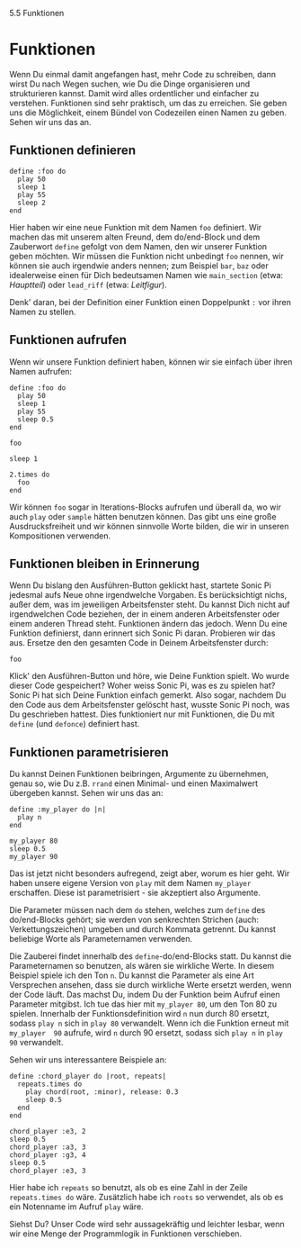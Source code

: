 5.5 Funktionen

# Funktionen

Wenn Du einmal damit angefangen hast, mehr Code zu schreiben, dann 
wirst Du nach Wegen suchen, wie Du die Dinge organisieren und 
strukturieren kannst. Damit wird alles ordentlicher und einfacher zu 
verstehen. Funktionen sind sehr praktisch, um das zu erreichen. Sie 
geben uns die Möglichkeit, einem Bündel von Codezeilen einen Namen zu 
geben. Sehen wir uns das an.

## Funktionen definieren

```
define :foo do
  play 50
  sleep 1
  play 55
  sleep 2
end
```

Hier haben wir eine neue Funktion mit dem Namen `foo` definiert. Wir 
machen das mit unserem alten Freund, dem do/end-Block und dem 
Zauberwort `define` gefolgt von dem Namen, den wir unserer Funktion 
geben möchten. Wir müssen die Funktion nicht unbedingt `foo` nennen, 
wir können sie auch irgendwie anders nennen; zum Beispiel `bar`, `baz` 
oder idealerweise einen für Dich bedeutsamen Namen wie `main_section` 
(etwa: *Hauptteil*) oder `lead_riff` (etwa: *Leitfigur*).

Denk' daran, bei der Definition einer Funktion einen Doppelpunkt `:`
vor ihren Namen zu stellen.

## Funktionen aufrufen

Wenn wir unsere Funktion definiert haben, können wir sie einfach über 
ihren Namen aufrufen:

```
define :foo do
  play 50
  sleep 1
  play 55
  sleep 0.5
end

foo

sleep 1

2.times do
  foo
end
```

Wir können `foo` sogar in Iterations-Blocks aufrufen und überall da, wo 
wir auch `play` oder `sample` hätten benutzen können. Das gibt uns eine 
große Ausdrucksfreiheit und wir können sinnvolle Worte bilden, die wir 
in unseren Kompositionen verwenden.

## Funktionen bleiben in Erinnerung

Wenn Du bislang den Ausführen-Button geklickt hast, startete Sonic Pi 
jedesmal aufs Neue ohne irgendwelche Vorgaben. Es berücksichtigt nichs, 
außer dem, was im jeweiligen Arbeitsfenster steht. Du kannst Dich nicht 
auf irgendwelchen Code beziehen, der in einem anderen Arbeitsfenster 
oder einem anderen Thread steht. Funktionen ändern das jedoch. Wenn Du 
eine Funktion definierst, dann erinnert sich Sonic Pi daran. Probieren 
wir das aus. Ersetze den den gesamten Code in Deinem Arbeitsfenster 
durch:

```
foo
```

Klick' den Ausführen-Button und höre, wie Deine Funktion spielt. Wo 
wurde dieser Code gespeichert? Woher weiss Sonic Pi, was es zu spielen 
hat? Sonic Pi hat sich Deine Funktion einfach gemerkt. Also sogar,
nachdem  Du den Code aus dem Arbeitsfenster gelöscht hast, wusste
Sonic Pi noch, was Du geschrieben hattest. Dies funktioniert nur mit
Funktionen, die Du mit `define` (und `defonce`) definiert hast.

## Funktionen parametrisieren

Du kannst Deinen Funktionen beibringen, Argumente zu übernehmen,
genau so, wie Du z.B. `rrand` einen Minimal- und einen Maximalwert
übergeben kannst. Sehen wir uns das an:

```
define :my_player do |n|
  play n
end

my_player 80
sleep 0.5
my_player 90
```

Das ist jetzt nicht besonders aufregend, zeigt aber, worum es hier 
geht. Wir haben unsere eigene Version von `play` mit dem Namen 
`my_player` erschaffen. Diese ist parametrisiert - sie akzeptiert also
Argumente.

Die Parameter müssen nach dem `do` stehen, welches zum `define` des 
do/end-Blocks gehört; sie werden von senkrechten Strichen (auch: 
Verkettungszeichen) umgeben und durch Kommata getrennt. Du kannst 
beliebige Worte als Parameternamen verwenden.

Die Zauberei findet innerhalb des `define`-do/end-Blocks statt. Du 
kannst die Parameternamen so benutzen, als wären sie wirkliche Werte. 
In diesem Beispiel spiele ich den Ton `n`. Du kannst die Parameter als 
eine Art Versprechen ansehen, dass sie durch wirkliche Werte ersetzt 
werden, wenn der Code läuft. Das machst Du, indem Du der Funktion
beim Aufruf einen Parameter mitgibst. Ich tue das hier mit 
`my_player 80`, um den Ton 80 zu spielen. Innerhalb der 
Funktionsdefinition wird `n` nun durch 80 ersetzt, sodass `play n` sich 
in `play 80` verwandelt. Wenn ich die Funktion erneut mit `my_player 
90` aufrufe, wird `n` durch 90 ersetzt, sodass sich `play n` in `play 
90` verwandelt.

Sehen wir uns interessantere Beispiele an:

``` 
define :chord_player do |root, repeats| 
  repeats.times do
    play chord(root, :minor), release: 0.3
    sleep 0.5
  end
end

chord_player :e3, 2
sleep 0.5
chord_player :a3, 3
chord_player :g3, 4
sleep 0.5
chord_player :e3, 3
```

Hier habe ich `repeats` so benutzt, als ob es eine Zahl in der Zeile 
`repeats.times do` wäre. Zusätzlich habe ich `roots` so verwendet, als 
ob es ein Notenname im Aufruf `play` wäre.

Siehst Du? Unser Code wird sehr aussagekräftig und leichter lesbar,
wenn wir eine Menge der Programmlogik in Funktionen verschieben.
